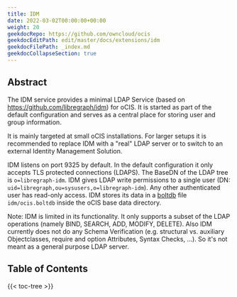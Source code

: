 ```yaml
---
title: IDM
date: 2022-03-02T00:00:00+00:00
weight: 20
geekdocRepo: https://github.com/owncloud/ocis
geekdocEditPath: edit/master/docs/extensions/idm
geekdocFilePath: _index.md
geekdocCollapseSection: true
---
```


## Abstract

The IDM service provides a minimal LDAP Service (based on https://github.com/libregraph/idm) for oCIS. It is started as part of
the default configuration and serves as a central place for storing user and group information.

It is mainly targeted at small oCIS installations. For larger setups it is recommended to replace IDM with a "real" LDAP server
or to switch to an external Identity Management Solution.

IDM listens on port 9325 by default. In the default configuration it only accepts TLS protected connections (LDAPS). The BaseDN
of the LDAP tree is `o=libregraph-idm`. IDM gives LDAP write permissions to a single user 
(DN: `uid=libregraph,ou=sysusers,o=libregraph-idm`). Any other authenticated user has read-only access. IDM stores its data in a
[boltdb](https://github.com/etcd-io/bbolt) file `idm/ocis.boltdb` inside the oCIS base data directory.

Note: IDM is limited in its functionality. It only supports a subset of the LDAP operations (namely BIND, SEARCH, ADD, MODIFY, DELETE).
Also IDM currently does not do any Schema Verification (e.g. structural vs. auxiliary Objectclasses, require and option Attributes,
Syntax Checks, ...). So it's not meant as a general purpose LDAP server.

## Table of Contents

{{< toc-tree >}}
